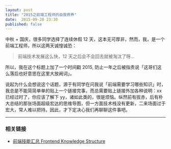 ```yaml
---
layout: post
title: "2015之前端工程师的自我修养"
date:  2015-09-28 23:30
published: false
---
```


中秋 + 国庆，很多同学选择了连续休假 12 天，这本无可厚非，然而，我，是一个前端工程师，所以这两天诚惶诚恐：

> 前端技术发展这么快，12 天之后会不会回去就被淘汰了呀...

所以，我在这个标题上加了一个时间戳 2015, 防止一年之后被指责说「这哥们这么落后也好意思在这里大放阙词」。

说起为什么会想说这个话题，源于有同学在问我说「前端需要学习哪些知识」时，我总是不能简简单单的贴上一个链接完事，而总需要贴上链接外加各种说明：xx 已经过时了，你应该了解下 yy，诸如此类的，很是烦恼。纵然前有拔赤，后有朴大总结的那张场面超级宏达的思维导图，但一方面技术栈没有更新，二来场面过于宏大，常人难以把持。因此，才下定决心我们再聊聊这件事吧。





--------

### 相关链接

- [前端技能汇总 Frontend Knowledge Structure](https://github.com/JacksonTian/fks)